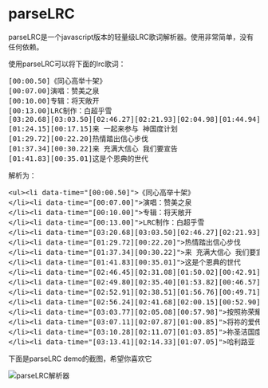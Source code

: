 parseLRC
========

parseLRC是一个javascript版本的轻量级LRC歌词解析器。使用非常简单，没有任何依赖。

使用parseLRC可以将下面的lrc歌词：
<pre>
[00:00.50]《同心高举十架》
[00:07.00]演唱：赞美之泉
[00:10.00]专辑：将天敞开
[00:13.00]LRC制作：白超乎雪
[03:20.68][03:03.50][02:46.27][02:21.93][02:04.98][01:44.94][01:31.42][01:14.40][00:57.84][00:38.26][00:24.78][00:15.00]
[01:24.15][00:17.15]来 一起来参与 神国度计划
[01:29.72][00:22.20]热情踏出信心步伐
[01:37.34][00:30.22]来 充满大信心 我们要宣告
[01:41.83][00:35.01]这是个恩典的世代
</pre>
解析为：
<pre>
&lt;ul&gt;&lt;li data-time="[00:00.50]"&gt;《同心高举十架》
&lt;/li&gt;&lt;li data-time="[00:07.00]"&gt;演唱：赞美之泉
&lt;/li&gt;&lt;li data-time="[00:10.00]"&gt;专辑：将天敞开
&lt;/li&gt;&lt;li data-time="[00:13.00]"&gt;LRC制作：白超乎雪
&lt;/li&gt;&lt;li data-time="[03:20.68][03:03.50][02:46.27][02:21.93][02:04.98][01:44.94][01:31.42][01:14.40][00:57.84][00:38.26][00:24.78][00:15.00][01:24.15][00:17.15]"&gt;来 一起来参与 神国度计划
&lt;/li&gt;&lt;li data-time="[01:29.72][00:22.20]"&gt;热情踏出信心步伐
&lt;/li&gt;&lt;li data-time="[01:37.34][00:30.22]"&gt;来 充满大信心 我们要宣告
&lt;/li&gt;&lt;li data-time="[01:41.83][00:35.01]"&gt;这是个恩典的世代
&lt;/li&gt;&lt;li data-time="[02:46.45][02:31.08][01:50.02][00:42.91]"&gt;靠着耶稣 世界要改变
&lt;/li&gt;&lt;li data-time="[02:49.80][02:35.40][01:53.82][00:46.57]"&gt;主已复活 再无黑暗惧怕
&lt;/li&gt;&lt;li data-time="[02:52.91][02:38.51][01:56.76][00:49.71]"&gt;我的生命 有圣灵的印记
&lt;/li&gt;&lt;li data-time="[02:56.24][02:41.68][02:00.15][00:52.90]"&gt;求主将祂恩膏赐下
&lt;/li&gt;&lt;li data-time="[03:03.77][02:05.08][00:57.98]"&gt;按照祢荣耀永恒计划
&lt;/li&gt;&lt;li data-time="[03:07.11][02:07.87][01:00.85]"&gt;将祢的爱传遍天下
&lt;/li&gt;&lt;li data-time="[03:10.28][02:11.07][01:03.85]"&gt;祢圣洁国度没有边界
&lt;/li&gt;&lt;li data-time="[03:13.41][02:14.33][01:07.05]"&gt;哈利路亚 同心高举十架&lt;/li&gt;&lt;/ul&gt;
</pre>
下面是parseLRC demo的截图，希望你喜欢它

![parseLRC解析器](http://labs.cross.hk/wp-content/uploads/2013/01/Screen-Shot-2013-01-30-at-11.06.00-AM.png)